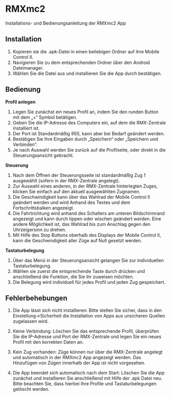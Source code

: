 # RMXmc2
Installations- und Bedienungsanleitung der RMXmc2 App 


## Installation 
1. Kopieren sie die .apk-Datei in einen beliebigen Ordner auf ihre Mobile Control II.
2. Navigieren Sie zu dem entsprechenden Ordner über den Android Dateimanager.
3. Wählen Sie die Datei aus und installieren Sie die App durch bestätigen.


## Bedienung
**Profil anlegen** 
1. Legen Sie zunächst ein neues Profil an, indem Sie den runden Button mit dem „+“ Symbol betätigen.
2. Geben Sie die IP-Adresse des Computers ein, auf dem die RMX-Zentrale installiert ist.
3. Der Port ist Standardmäßig 950, kann aber bei Bedarf geändert werden.
4. Bestätigen Sie Ihre Eingaben durch „Speichern“ oder „Speichern und Verbinden“.
5. Je nach Auswahl werden Sie zurück auf die Profilseite, oder direkt in die Steuerungsansicht gebracht.

**Steuerung** 
1. Nach dem Öffnen der Steuerungsseite ist standardmäßig Zug 1 ausgewählt (sofern in der RMX-Zentrale angelegt).
2. Zur Auswahl eines anderen, in der RMX-Zentrale hinterlegten Zuges, klicken Sie einfach auf den aktuell ausgewählten Zugnamen.
3. Die Geschwindigkeit kann über das Wahlrad der Mobile Control II geändert werden und wird Anhand des Textes und dem Fortschrittsbalken angezeigt.
4. Die Fahrtrichtung wird anhand des Schalters am unteren Bildschirmrand angezeigt und kann durch tippen oder wischen geändert werden. Eine andere Möglichkeit ist, das Wahlrad bis zum Anschlag gegen den Uhrzeigersinn zu drehen.
5. Mit Hilfe des Stop Buttons oberhalb des Displays der Mobile Control II, kann die Geschwindigkeit aller Züge auf Null gesetzt werden.

**Tastaturbelegung** 
1. Über das Menü in der Steuerungsansicht gelangen Sie zur individuellen Tastaturbelegung.
2. Wählen sie zuerst die entsprechende Taste durch drücken und anschließend die Funktion, die Sie ihr zuweisen möchten.
3. Die Belegung wird individuell für jedes Profil und jeden Zug gespeichert.


## Fehlerbehebungen 
1. Die App lässt sich nicht installieren:
Bitte stellen Sie sicher, dass in den Einstellung->Sicherheit die Installation von Apps aus unsicheren Quellen zugelassen wird.

2. Keine Verbindung:
Löschen Sie das entsprechende Profil, überprüfen Sie die IP-Adresse und Port der RMX-Zentrale und legen Sie ein neues Profil mit den korrekten Daten an.

3. Kein Zug vorhanden:
Züge können nur über die RMX-Zentrale angelegt und automatisch in der RMXmc2 App angezeigt werden. Das Hinzufügen von Zügen innerhalb der App ist nicht vorgesehen.

4. Die App beendet sich automatisch nach dem Start:
Löschen Sie die App zunächst und installieren Sie anschließend mit Hilfe der .apk Datei neu. Bitte beachten Sie, dass hierbei Ihre Profile und Tastaturbelegungen gelöscht werden.
